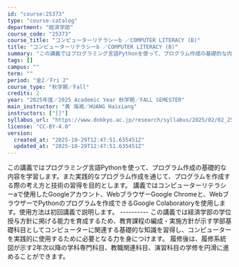 ```yaml
---
id: "course:25373"
type: "course-catalog"
department: "経済学部"
course_code: "25373"
course_title: "コンピューターリテラシーb ／COMPUTER LITERACY (B)"
title: "コンピューターリテラシーb ／COMPUTER LITERACY (B)"
summary: "この講義ではプログラミング言語Pythonを使って、プログラム作成の基礎的な内容を学習します。また実践的なプログラム作成を通じて、プログラムを作成する際の考え方と技術の習得を目的とします。 講義ではコンピューターリテラシーaで使用したGoo…"
tags: []
campus: ""
term: ""
period: "金2／Fri 2"
course_type: "秋学期／Fall"
credits: 2
year: "2025年度／2025 Academic Year 秋学期／FALL SEMESTER"
main_instructor: "黄 海湘／HUANG Haixiang"
instructors: ["[]"]
syllabus_url: "https://www.dokkyo.ac.jp/research/syllabus/2025/02/02_25373_ja_JP.html"
license: "CC-BY-4.0"
version:
  created_at: "2025-10-29T12:47:51.635451Z"
  updated_at: "2025-10-29T12:47:51.635451Z"
---
```

この講義ではプログラミング言語Pythonを使って、プログラム作成の基礎的な内容を学習します。また実践的なプログラム作成を通じて、プログラムを作成する際の考え方と技術の習得を目的とします。 講義ではコンピューターリテラシーaで使用したGoogleアカウント、WebブラウザーGoogle Chromeと、WebブラウザーでPythonのプログラムを作成できるGoogle Colaboratoryを使用します。使用方法は初回講義で説明します。 ---------- この講義では経済学部の学位授与方針に掲げる能力を育成するため、教育課程の編成・実施方針が示す学部基礎科目としてコンピューターに関連する基礎的な知識を習得し、コンピューターを実践的に使用するために必要となる力を身につけます。 履修後は、履修系統図が示す2年次以降の学科専門科目、教職関連科目、演習科目の学修を円滑に進めることができます。
